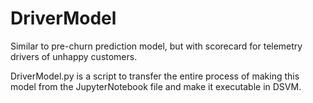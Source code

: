 # DriverModel
Similar to pre-churn prediction model, but with scorecard for telemetry drivers of unhappy customers.

DriverModel.py is a script to transfer the entire process of making this model from the JupyterNotebook file and make it executable in DSVM.
